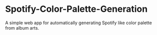 # Spotify-Color-Palette-Generation
A simple web app for automatically generating Spotify like color palette from album arts.
